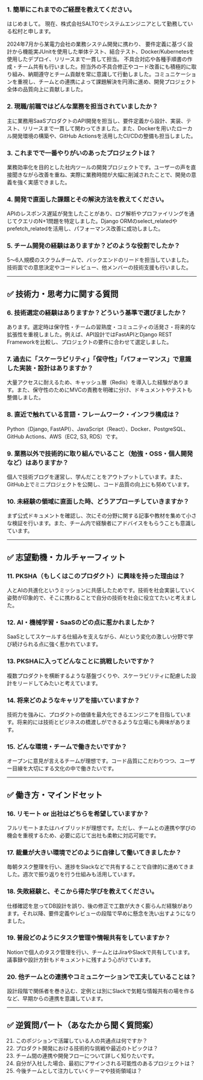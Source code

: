 ### **1. 簡単にこれまでのご経歴を教えてください。**

はじめまして。
現在、株式会社SALTOでシステムエンジニアとして勤務している松村と申します。  

2024年7月から某電力会社の業務システム開発に携わり、
要件定義に基づく設計から機能実JUnitを使用した単体テスト、結合テスト、Docker/Kubernetesを使用したデプロイ、リリースまで一貫して担当。 不具合対応や各種手順書の作成・チーム共有も行いました。担当外の不具合修正やコード改善にも積極的に取り組み、納期遵守とチーム貢献を常に意識して行動しました。コミュニケーションを重視し、チームとの連携によって課題解決を円滑に進め、開発プロジェクト全体の品質向上に貢献しました。

### **2. 現職/前職ではどんな業務を担当されていましたか？**

主に業務用SaaSプロダクトのAPI開発を担当し、要件定義から設計、実装、テスト、リリースまで一貫して関わってきました。また、Dockerを用いたローカル開発環境の構築や、GitHub Actionsを活用したCI/CDの整備も担当しました。

### **3. これまでで一番やりがいのあったプロジェクトは？**

業務効率化を目的とした社内ツールの開発プロジェクトです。ユーザーの声を直接聞きながら改善を重ね、実際に業務時間が大幅に削減されたことで、開発の意義を強く実感できました。

### **4. 開発で直面した課題とその解決方法を教えてください。**

APIのレスポンス遅延が発生したことがあり、ログ解析やプロファイリングを通じてクエリのN+1問題を特定しました。Django ORMのselect_relatedやprefetch_relatedを活用し、パフォーマンス改善に成功しました。

### **5. チーム開発の経験はありますか？どのような役割でしたか？**

5〜6人規模のスクラムチームで、バックエンドのリードを担当していました。技術面での意思決定やコードレビュー、他メンバーの技術支援も行いました。

---

## **✅ 技術力・思考力に関する質問**

### **6. 技術選定の経験はありますか？どういう基準で選びましたか？**

あります。選定時は保守性・チームの習熟度・コミュニティの活発さ・将来的な拡張性を重視しました。例えば、API設計ではFastAPIとDjango REST Frameworkを比較し、プロジェクトの要件に合わせて選定しました。

### **7. 過去に「スケーラビリティ」「保守性」「パフォーマンス」で意識した実装・設計はありますか？**

大量アクセスに耐えるため、キャッシュ層（Redis）を導入した経験があります。また、保守性のためにMVCの責務を明確に分け、ドキュメントやテストも整備しました。

### **8. 直近で触れている言語・フレームワーク・インフラ構成は？**

Python（Django, FastAPI）、JavaScript（React）、Docker、PostgreSQL、GitHub Actions、AWS（EC2, S3, RDS）です。

### **9. 業務以外で技術的に取り組んでいること（勉強・OSS・個人開発など）はありますか？**

個人で技術ブログを運営し、学んだことをアウトプットしています。また、GitHub上でミニプロジェクトを公開し、コード品質の向上にも努めています。

### **10. 未経験の領域に直面した時、どうアプローチしていきますか？**

まず公式ドキュメントを確認し、次にその分野に関する記事や教材を集めて小さな検証を行います。また、チーム内で経験者にアドバイスをもらうことも意識しています。

---

## **✅ 志望動機・カルチャーフィット**

### **11. PKSHA（もしくはこのプロダクト）に興味を持った理由は？**

人とAIの共進化というミッションに共感したためです。技術を社会実装していく姿勢が印象的で、そこに携わることで自分の技術を社会に役立てたいと考えました。

### **12. AI・機械学習・SaaSのどの点に惹かれましたか？**

SaaSとしてスケールする仕組みを支えながら、AIという変化の激しい分野で学び続けられる点に強く惹かれています。

### **13. PKSHAに入ってどんなことに挑戦したいですか？**

複数プロダクトを横断するような基盤づくりや、スケーラビリティに配慮した設計をリードしてみたいと考えています。

### **14. 将来どのようなキャリアを描いていますか？**

技術力を強みに、プロダクトの価値を最大化できるエンジニアを目指しています。将来的には技術とビジネスの橋渡しができるような立場にも興味があります。

### **15. どんな環境・チームで働きたいですか？**

オープンに意見が言えるチームが理想です。コード品質にこだわりつつ、ユーザー目線を大切にする文化の中で働きたいです。

---

## **✅ 働き方・マインドセット**

### **16. リモート or 出社はどちらを希望していますか？**

フルリモートまたはハイブリッドが理想です。ただし、チームとの連携や学びの機会を重視するため、必要に応じて出社も柔軟に対応可能です。

### **17. 裁量が大きい環境でどのように自律して働いてきましたか？**

毎朝タスク整理を行い、進捗をSlackなどで共有することで自律的に進めてきました。週次で振り返りを行う仕組みも活用しています。

### **18. 失敗経験と、そこから得た学びを教えてください。**

仕様確認を怠ってDB設計を誤り、後の修正で工数が大きく膨らんだ経験があります。それ以降、要件定義やレビューの段階で早めに懸念を洗い出すようになりました。

### **19. 普段どのようにタスク管理や情報共有をしていますか？**

Notionで個人のタスク管理を行い、チームとはJiraやSlackで共有しています。議事録や設計方針もドキュメントに残すよう心がけています。

### **20. 他チームとの連携やコミュニケーションで工夫していることは？**

設計段階で関係者を巻き込む、定例とは別にSlackで気軽な情報共有の場を作るなど、早期からの連携を意識しています。

---

## **✅ 逆質問パート（あなたから聞く質問案）**

21. このポジションで活躍している人の共通点は何ですか？
22. プロダクト開発における技術的な挑戦や最近のトピックは？
23. チーム間の連携や開発フローについて詳しく知りたいです。
24. 自分が入社した場合、最初にアサインされる可能性のあるプロジェクトは？
25. 今後チームとして注力していくテーマや技術領域は？
